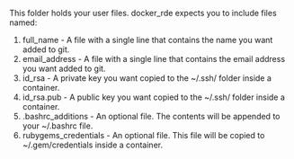 This folder holds your user files. docker_rde expects you to include files named:

1. full_name            - A file with a single line that contains the name you want added to git.
1. email_address        - A file with a single line that contains the email address you want added to git.
1. id_rsa               - A private key you want copied to the ~/.ssh/ folder inside a container.
1. id_rsa.pub           - A public key you want copied to the ~/.ssh/ folder inside a container.
1. .bashrc_additions    - An optional file. The contents will be appended to your ~/.bashrc file.
1. rubygems_credentials - An optional file. This file will be copied to ~/.gem/credentials inside a container.
